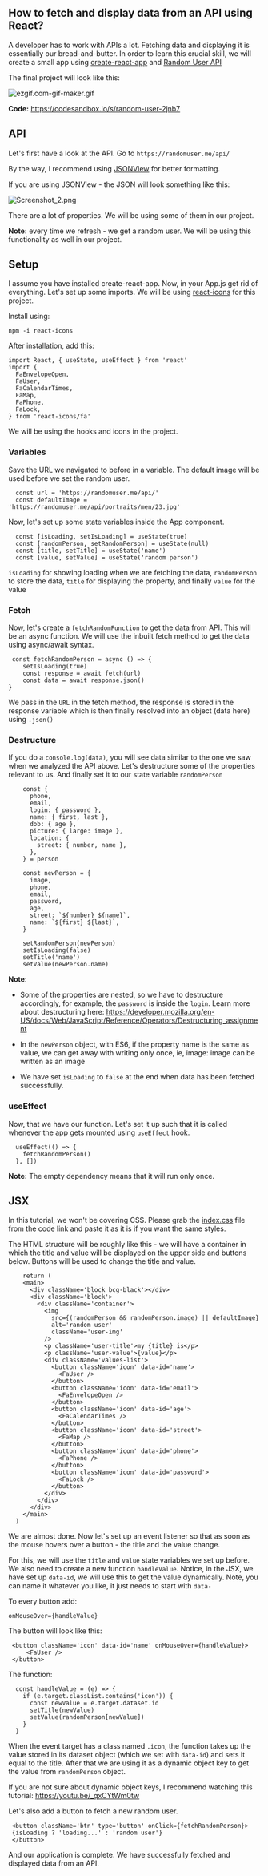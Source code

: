 ## How to fetch and display data from an API using React?

A developer has to work with APIs a lot. Fetching data and displaying it is essentially our bread-and-butter. In order to learn this crucial skill, we will create a small app using [create-react-app](https://reactjs.org/docs/create-a-new-react-app.html) and [Random User API](https://randomuser.me/) 

The final project will look like this:

![ezgif.com-gif-maker.gif](https://cdn.hashnode.com/res/hashnode/image/upload/v1619292997594/deuOgWKcO.gif)
 

**Code:** https://codesandbox.io/s/random-user-2jnb7

## API 

Let's first have a look at the API. Go to `https://randomuser.me/api/`

By the way, I recommend using [JSONView](https://chrome.google.com/webstore/detail/jsonview/chklaanhfefbnpoihckbnefhakgolnmc) 
for better formatting.

If you are using JSONView - the JSON will look something like this:

![Screenshot_2.png](https://cdn.hashnode.com/res/hashnode/image/upload/v1619290888358/yzVYCP5Zt.png)

There are a lot of properties. We will be using some of them in our project.

**Note:** every time we refresh - we get a random user. We will be using this functionality as well in our project.

## Setup

I assume you have installed create-react-app. Now, in your App.js get rid of everything. Let's set up some imports. We will be using [react-icons](https://www.npmjs.com/package/react-icons) for this project.

Install using:
```
npm -i react-icons
```
After installation, add this:
```
import React, { useState, useEffect } from 'react'
import {
  FaEnvelopeOpen,
  FaUser,
  FaCalendarTimes,
  FaMap,
  FaPhone,
  FaLock,
} from 'react-icons/fa'
```
We will be using the hooks and icons in the project.

### Variables

Save the URL we navigated to before in a variable. The default image will be used before we set the random user.

```
  const url = 'https://randomuser.me/api/'
  const defaultImage = 'https://randomuser.me/api/portraits/men/23.jpg'
```
Now, let's set up some state variables inside the App component.

```
  const [isLoading, setIsLoading] = useState(true)
  const [randomPerson, setRandomPerson] = useState(null)
  const [title, setTitle] = useState('name')
  const [value, setValue] = useState('random person')
```
`isLoading` for showing loading when we are fetching the data, `randomPerson` to store the data, `title` for displaying the property, and finally `value` for the value

### Fetch

Now, let's create a `fetchRandomFunction` to get the data from API. This will be an async function. We will use the inbuilt fetch method to get the data using async/await syntax.  

```
 const fetchRandomPerson = async () => {
    setIsLoading(true)
    const response = await fetch(url)
    const data = await response.json()
}
```
We pass in the `URL` in the fetch method, the response is stored in the response variable which is then finally resolved into an object (data here) using `.json()`

### Destructure

If you do a `console.log(data)`, you will see data similar to the one we saw when we analyzed the API above. Let's destructure some of the properties relevant to us. And finally set it to our state variable `randomPerson`

```
    const {
      phone,
      email,
      login: { password },
      name: { first, last },
      dob: { age },
      picture: { large: image },
      location: {
        street: { number, name },
      },
    } = person

    const newPerson = {
      image,
      phone,
      email,
      password,
      age,
      street: `${number} ${name}`,
      name: `${first} ${last}`,
    }

    setRandomPerson(newPerson)
    setIsLoading(false)
    setTitle('name')
    setValue(newPerson.name)
```

**Note**: 
- Some of the properties are nested, so we have to destructure accordingly, for example, the `password` is inside the `login`. Learn more about destructuring here:
https://developer.mozilla.org/en-US/docs/Web/JavaScript/Reference/Operators/Destructuring_assignment

- In the `newPerson` object, with ES6, if the property name is the same as value, we can get away with writing only once, ie, image: image can be written as an image

- We have set `isLoading` to `false` at the end when data has been fetched successfully.

### useEffect

Now, that we have our function. Let's set it up such that it is called whenever the app gets mounted using `useEffect` hook.

```
  useEffect(() => {
    fetchRandomPerson()
  }, [])
```

**Note:** The empty dependency means that it will run only once.

## JSX

In this tutorial, we won't be covering CSS. Please grab the [index.css](https://codesandbox.io/s/2jnb7?file=/src/index.css) file from the code link and paste it as it is if you want the same styles.

The HTML structure will be roughly like this - we will have a container in which the title and value will be displayed on the upper side and buttons below. Buttons will be used to change the title and value.

```
    return (
    <main>
      <div className='block bcg-black'></div>
      <div className='block'>
        <div className='container'>
          <img
            src={(randomPerson && randomPerson.image) || defaultImage}
            alt='random user'
            className='user-img'
          />
          <p className='user-title'>my {title} is</p>
          <p className='user-value'>{value}</p>
          <div className='values-list'>
            <button className='icon' data-id='name'>
              <FaUser />
            </button>
            <button className='icon' data-id='email'>
              <FaEnvelopeOpen />
            </button>
            <button className='icon' data-id='age'>
              <FaCalendarTimes />
            </button>
            <button className='icon' data-id='street'>
              <FaMap />
            </button>
            <button className='icon' data-id='phone'>
              <FaPhone />
            </button>
            <button className='icon' data-id='password'>
              <FaLock />
            </button>
          </div>
        </div>
      </div>
    </main>
  )
```

We are almost done. Now let's set up an event listener so that as soon as the mouse hovers over a button - the title and the value change.

For this, we will use the `title` and `value` state variables we set up before. We also need to create a new function `handleValue`. Notice, in the JSX, we have set up `data-id`, we will use this to get the value dynamically. Note, you can name it whatever you like, it just needs to start with `data-`

To every button add:
```
onMouseOver={handleValue}
```
The button will look like this:
```
 <button className='icon' data-id='name' onMouseOver={handleValue}>
     <FaUser />
 </button>
```

The function:
```
  const handleValue = (e) => {
    if (e.target.classList.contains('icon')) {
      const newValue = e.target.dataset.id
      setTitle(newValue)
      setValue(randomPerson[newValue])
    }
  }
```
When the event target has a class named `.icon`, the function takes up the value stored in its dataset object (which we set with `data-id`) and sets it equal to the title. After that we are using it as a dynamic object key to get the value from `randomPerson` object. 

If you are not sure about dynamic object keys, I recommend watching this tutorial: https://youtu.be/_qxCYtWm0tw

Let's also add a button to fetch a new random user.

```
 <button className='btn' type='button' onClick={fetchRandomPerson}>
 {isLoading ? 'loading...' : 'random user'}
 </button>
```

And our application is complete. We have successfully fetched and displayed data from an API.
